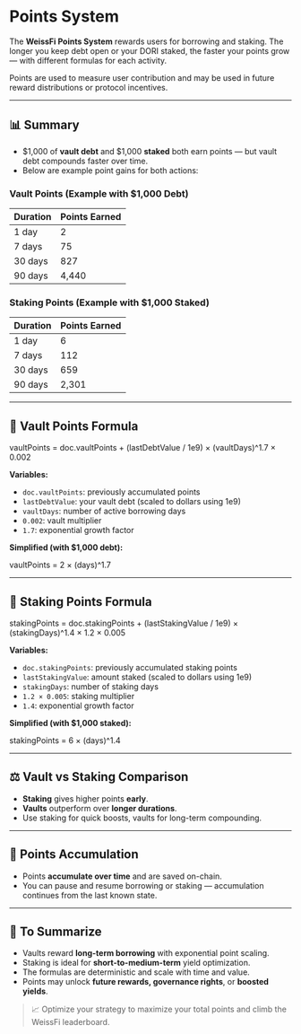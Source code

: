 # Points System

The **WeissFi Points System** rewards users for borrowing and staking. The longer you keep debt open or your DORI staked, the faster your points grow — with different formulas for each activity.

Points are used to measure user contribution and may be used in future reward distributions or protocol incentives.

---

## 📊 Summary

- $1,000 of **vault debt** and $1,000 **staked** both earn points — but vault debt compounds faster over time.
- Below are example point gains for both actions:

### Vault Points (Example with $1,000 Debt)

| Duration | Points Earned |
|----------|----------------|
| 1 day    | 2              |
| 7 days   | 75             |
| 30 days  | 827            |
| 90 days  | 4,440          |

### Staking Points (Example with $1,000 Staked)

| Duration | Points Earned |
|----------|----------------|
| 1 day    | 6              |
| 7 days   | 112            |
| 30 days  | 659            |
| 90 days  | 2,301          |

---

## 🔢 Vault Points Formula

vaultPoints = doc.vaultPoints + (lastDebtValue / 1e9) × (vaultDays)^1.7 × 0.002

**Variables:**

- `doc.vaultPoints`: previously accumulated points  
- `lastDebtValue`: your vault debt (scaled to dollars using 1e9)  
- `vaultDays`: number of active borrowing days  
- `0.002`: vault multiplier  
- `1.7`: exponential growth factor  

**Simplified (with $1,000 debt):**

vaultPoints = 2 × (days)^1.7

---

## 🔢 Staking Points Formula

stakingPoints = doc.stakingPoints + (lastStakingValue / 1e9) × (stakingDays)^1.4 × 1.2 × 0.005


**Variables:**

- `doc.stakingPoints`: previously accumulated staking points  
- `lastStakingValue`: amount staked (scaled to dollars using 1e9)  
- `stakingDays`: number of staking days  
- `1.2 × 0.005`: staking multiplier  
- `1.4`: exponential growth factor  

**Simplified (with $1,000 staked):**

stakingPoints = 6 × (days)^1.4


---

## ⚖️ Vault vs Staking Comparison

- **Staking** gives higher points **early**.
- **Vaults** outperform over **longer durations**.
- Use staking for quick boosts, vaults for long-term compounding.

---

## 🔁 Points Accumulation

- Points **accumulate over time** and are saved on-chain.
- You can pause and resume borrowing or staking — accumulation continues from the last known state.

---

## 🧠 To Summarize

- Vaults reward **long-term borrowing** with exponential point scaling.
- Staking is ideal for **short-to-medium-term** yield optimization.
- The formulas are deterministic and scale with time and value.
- Points may unlock **future rewards, governance rights**, or **boosted yields**.

> 📈 Optimize your strategy to maximize your total points and climb the WeissFi leaderboard.

